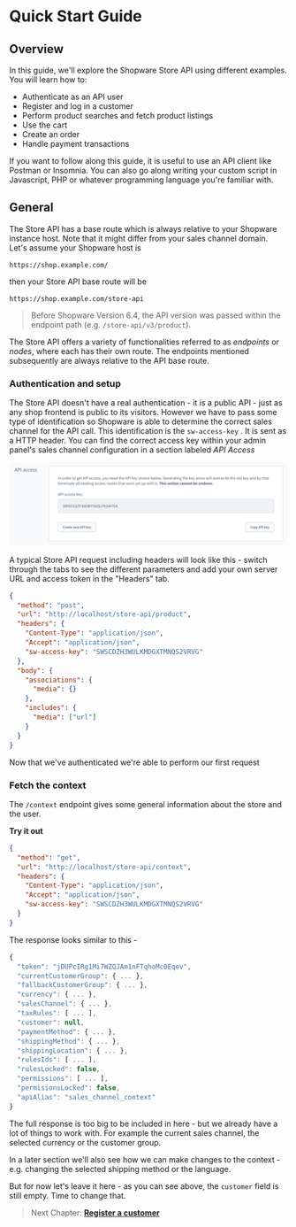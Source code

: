 # Quick Start Guide

## Overview

In this guide, we'll explore the Shopware Store API using different examples. You will learn how to:

* Authenticate as an API user
* Register and log in a customer
* Perform product searches and fetch product listings
* Use the cart
* Create an order
* Handle payment transactions

If you want to follow along this guide, it is useful to use an API client like Postman or Insomnia. You can also go along writing your custom script in Javascript, PHP or whatever programming language you're familiar with.

## General

The Store API has a base route which is always relative to your Shopware instance host. Note that it might differ from your sales channel domain. Let's assume your Shopware host is

```text
https://shop.example.com/
```

then your Store API base route will be

```text
https://shop.example.com/store-api
```

>  Before Shopware Version 6.4, the API version was passed within the endpoint path (e.g. `/store-api/v3/product`).

The Store API offers a variety of functionalities referred to as _endpoints_ or _nodes_, where each has their own route. The endpoints mentioned subsequently are always relative to the API base route.

### Authentication and setup

The Store API doesn't have a real authentication - it is a public API - just as any shop frontend is public to its visitors. However we have to pass some type of identification so Shopware is able to determine the correct sales channel for the API call. This identification is the `sw-access-key` . It is sent as a HTTP header. You can find the correct access key within your admin panel's sales channel configuration in a section labeled _API Access_

![API Access section in the Admin sales channel configuration](../../../assets/images/quick-start-guide-access-key.png)

A typical Store API request including headers will look like this - switch through the tabs to see the different parameters and add your own server URL and access token in the "Headers" tab.

```json http
{
  "method": "post",
  "url": "http://localhost/store-api/product",
  "headers": {
    "Content-Type": "application/json",
    "Accept": "application/json",
    "sw-access-key": "SWSCDZH3WULKMDGXTMNQS2VRVG"
  },
  "body": {
    "associations": {
      "media": {}
    },
    "includes": {
      "media": ["url"]
    }
  }
}
```

Now that we've authenticated we're able to perform our first request

### Fetch the context

The `/context` endpoint gives some general information about the store and the user. 

**Try it out**

```json http
{
  "method": "get",
  "url": "http://localhost/store-api/context",
  "headers": {
    "Content-Type": "application/json",
    "Accept": "application/json",
    "sw-access-key": "SWSCDZH3WULKMDGXTMNQS2VRVG"
  }
}
```

The response looks similar to this - 

```javascript
{
  "token": "jDUPcIRg1Mi7WZQJAm1nFTqhoMc0Eqev",
  "currentCustomerGroup": { ... },
  "fallbackCustomerGroup": { ... },
  "currency": { ... },
  "salesChannel": { ... },
  "taxRules": [ ... ],
  "customer": null,
  "paymentMethod": { ... },
  "shippingMethod": { ... },
  "shippingLocation": { ... },
  "rulesIds": [ ... ],
  "rulesLocked": false,
  "permissions": [ ... ],
  "permisionsLocked": false,
  "apiAlias": "sales_channel_context"
}
```

The full response is too big to be included in here - but we already have a lot of things to work with. For example the current sales channel, the selected currency or the customer group.

In a later section we'll also see how we can make changes to the context - e.g. changing the selected shipping method or the language.

But for now let's leave it here - as you can see above, the `customer` field is still empty. Time to change that.

> Next Chapter: **[Register a customer](register-a-customer.md)**